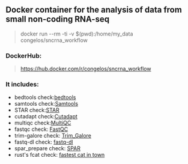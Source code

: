 ## Docker container for the analysis of data from small non-coding RNA-seq

> docker run --rm -ti -v $(pwd):/home/my_data  congelos/sncrna_workflow

### DockerHub: 
> https://hub.docker.com/r/congelos/sncrna_workflow

### It includes:
- bedtools check:[bedtools](https://bedtools.readthedocs.io/en/latest/index.html)
- samtools check:[Samtools](https://www.htslib.org/)
- STAR check:[STAR](https://github.com/alexdobin/STAR)
- cutadapt check:[Cutadapt](https://github.com/marcelm/cutadapt)
- multiqc check:[MultiQC](https://multiqc.info/docs/)
- fastqc check: [FastQC](https://www.bioinformatics.babraham.ac.uk/projects/fastqc/)
- trim-galore check: [Trim_Galore](https://github.com/FelixKrueger/TrimGalore/blob/master/Docs/Trim_Galore_User_Guide.md)
- fastq-dl check: [fastq-dl](https://github.com/rpetit3/fastq-dl)
- spar_prepare check: [SPAR](https://bitbucket.org/wanglab-upenn/spar_prepare/src/master/)
- rust's fcat check: [fastest cat in town](https://github.com/mre/fcat)
